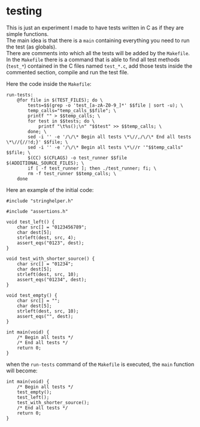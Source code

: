 # testing

This is just an experiment I made to have tests written in C as if they are simple functions.  
The main idea is that there is a `main` containing everything you need to run the test (as globals).  
There are comments into which all the tests will be added by the `Makefile`.  
In the `Makefile` there is a command that is able to find all test methods (`test_*`) contained in the C files named `test_*.c`, add those tests inside the commented section, compile and run the test file.

Here the code inside the `Makefile`:

```
run-tests:
	@for file in $(TEST_FILES); do \
		tests=$$(grep -o 'test_[a-zA-Z0-9_]*' $$file | sort -u); \
		temp_calls="temp_calls_$$file"; \
		printf "" > $$temp_calls; \
		for test in $$tests; do \
			printf "\t%s();\n" "$$test" >> $$temp_calls; \
		done; \
		sed -i '' -e '/\/\* Begin all tests \*\//,/\/\* End all tests \*\//{//!d;}' $$file; \
		sed -i '' -e '/\/\* Begin all tests \*\//r '"$$temp_calls" $$file; \
		$(CC) $(CFLAGS) -o test_runner $$file $(ADDITIONAL_SOURCE_FILES); \
		if [ -f test_runner ]; then ./test_runner; fi; \
		rm -f test_runner $$temp_calls; \
	done
```

Here an example of the initial code:

```
#include "stringhelper.h"

#include "assertions.h"

void test_left() {
	char src[] = "0123456789";
	char dest[5];
	strleft(dest, src, 4);
	assert_eqs("0123", dest);
}

void test_with_shorter_source() {
	char src[] = "01234";
	char dest[5];
	strleft(dest, src, 10);
	assert_eqs("01234", dest);
}

void test_empty() {
	char src[] = "";
	char dest[5];
	strleft(dest, src, 10);
	assert_eqs("", dest);
}

int main(void) {
	/* Begin all tests */
	/* End all tests */
	return 0;
}
```

when the `run-tests` command of the `Makefile` is executed, the `main` function will become:

```
int main(void) {
	/* Begin all tests */
	test_empty();
	test_left();
	test_with_shorter_source();
	/* End all tests */
	return 0;
}
```
